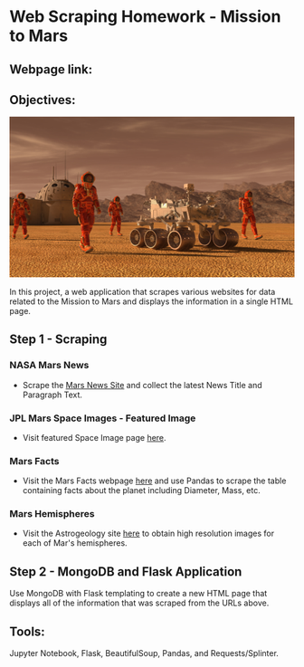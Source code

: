 # Web Scraping Homework - Mission to Mars

## Webpage link:

## Objectives:

![mission_to_mars](Images/mission_to_mars.png)

In this project, a web application that scrapes various websites for data related to the Mission to Mars and displays the information in a single HTML page. 

## Step 1 - Scraping

### NASA Mars News

* Scrape the [Mars News Site](https://redplanetscience.com) and collect the latest News Title and Paragraph Text. 

### JPL Mars Space Images - Featured Image

* Visit featured Space Image page [here](https://spaceimages-mars.com). 

### Mars Facts

* Visit the Mars Facts webpage [here](https://galaxyfacts-mars.com) and use Pandas to scrape the table containing facts about the planet including Diameter, Mass, etc.

### Mars Hemispheres

* Visit the Astrogeology site [here](https://marshemispheres.com) to obtain high resolution images for each of Mar's hemispheres.

## Step 2 - MongoDB and Flask Application

Use MongoDB with Flask templating to create a new HTML page that displays all of the information that was scraped from the URLs above.

## Tools: 

Jupyter Notebook, Flask, BeautifulSoup, Pandas, and Requests/Splinter.
